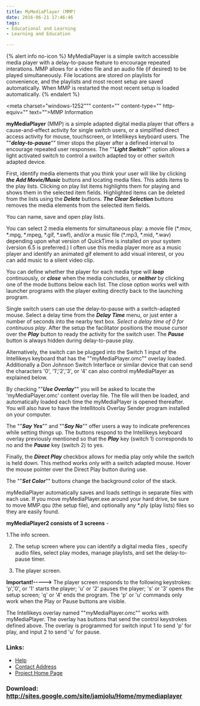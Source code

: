 ```yaml
---
title: MyMediaPlayer (MMP)
date: 2016-06-21 17:46:46
tags: 
- Educational and Learning
- Learning and Education

---
```


{% alert info no-icon %}
MyMediaPlayer is a simple switch accessible media player with a delay-to-pause feature to encourage repeated interations. MMP allows for a video file and an audio file (if desired) to be played simultaneously. File locations are stored on playlists for convenience, and the playlists and most recent setup are saved automatically. When MMP is restarted the most recent setup is loaded automatically.
{% endalert %}

<!-- more -->

<meta charset="windows-1252""" content="" content-type="" http-equiv="" text=""></meta><meta content="" generator="" microsoft="" name="" word=""></meta><title>MMP Information</title><meta c:="" content="" files="" name="" office="" template=""></meta>MMP Information

 **myMediaPlayer** (MMP) is a simple adapted digital media player that offers a cause-and-effect activity for single switch users, or a simplified direct access activity for mouse, touchscreen, or Intellikeys keyboard users. The ""**_delay-to-pause_**"" timer stops the player after a defined interval to encourage repeated user responses. The ""**_Light Switch_**"" option allows a light activated switch to control a switch adapted toy or other switch adapted device.

First, identify media elements that you think your user will like by clicking **_the Add Movie/Music_** buttons and locating media files. This adds items to the play lists. Clicking on play list items highlights them for playing and shows them in the selected item fields. Highlighted items can be deleted from the lists using the **_Delete_** buttons. **_The Clear Selection_** buttons removes the media elements from the selected item fields.

You can name, save and open play lists.

You can select 2 media elements for simultaneous play: a movie file (\*.mov, \*.mpg, \*.mpeg, \*.gif, \*.swf), and/or a music file (\*.mp3, \*.mid, \*.wav) depending upon what version of QuickTime is installed on your system (version 6.5 is preferred.) I often use this media player more as a music player and identify an animated gif element to add visual interest, or you can add music to a silent video clip.

You can define whether the player for each media type will **_loop_** continuously, or **_close_** when the media concludes, or **_neither_** by clicking one of the mode buttons below each list. The close option works well with launcher programs with the player exiting directly back to the launching program.

Single switch users can use the delay-to-pause with a switch-adapted mouse. Select a delay time from the **_Delay Time_** menu, or just enter a number of seconds into the nearby text box. _Select a delay time of 0 for continuous play_. After the setup the facilitator positions the mouse cursor over the **_Play_** button to ready the activity for the switch user. The **_Pause_** button is always hidden during delay-to-pause play.

Alternatively, the switch can be plugged into the Switch 1 input of the Intellikeys keyboard that has the ""myMediaPlayer.omc"" overlay loaded. Additionally a Don Johnson Switch Interface or similar device that can send the characters '0', '1','2','3', or '4' can also control myMediaPlayer as explained below.

By checking ""**_Use Overlay_**"" you will be asked to locate the 'myMediaPlayer.omc' content overlay file. The file will then be loaded, and automatically loaded each time the myMediaPlayer is opened thereafter. You will also have to have the Intellitools Overlay Sender program installed on your computer.

The ""**_Say Yes_**"" and ""**_Say No_**"" offer users a way to indicate preferences while setting things up. The buttons respond to the Intellikeys keyboard overlay previously mentioned so that the **_Play_** key (switch 1) corresponds to no and the **_Pause_** key (switch 2) to yes.

Finally, the **_Direct Play_** checkbox allows for media play only while the switch is held down. This method works only with a switch adapted mouse. Hover the mouse pointer over the Direct Play button during use.

The ""**_Set Color_**"" buttons change the background color of the stack.

myMediaPlayer automatically saves and loads settings in separate files with each use. If you move myMediaPlayer.exe around your hard drive, be sure to move MMP.qsu (the setup file), and optionally any \*.ply (play lists) files so they are easily found.

 **myMediaPlayer2 consists of 3 screens** -

1.The info screen.

2. The setup screen where you can identify a digital media files , specify audio files, select play modes, manage playlists, and set the delay-to-pause timer.

3. The player screen.

 **Important!----->** The player screen responds to the following keystrokes: 'p','0', or '1' starts the player; 'u' or '2' pauses the player; 's' or '3' opens the setup screen; 'q' or '4' ends the program. The 'p' or 'u' commands only work when the Play or Pause buttons are visible.

The Intellikeys overlay named ""myMediaPlayer.omc"" works with myMediaPlayer. The overlay has buttons that send the control keystrokes defined above. The overlay is programmed for switch input 1 to send 'p' for play, and input 2 to send 'u' for pause.

### Links:
- <a href="http://www.oatsoft.org/Software/mymediaplayer-mmp/help">Help</a>
- <a href="mailto:jamlolu@hotmail.com">Contact Address</a>
- <a href="http://sites.google.com/site/jamjolu/Home/mymediaplayer">Project Home Page</a>

### Download: http://sites.google.com/site/jamjolu/Home/mymediaplayer 